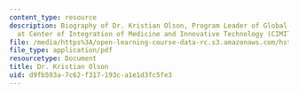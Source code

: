 ```yaml
---
content_type: resource
description: Biography of Dr. Kristian Olson, Program Leader of Global Health Initiative
  at Center of Integration of Medicine and Innovative Technology (CIMIT).
file: /media/https%3A/open-learning-course-data-rc.s3.amazonaws.com/hst-939-designing-and-sustaining-technology-innovation-for-global-health-practice-spring-2008/d9fb593a7c62f317193ca1e1d3fc5fe3_kristian_bio.pdf
file_type: application/pdf
resourcetype: Document
title: Dr. Kristian Olson
uid: d9fb593a-7c62-f317-193c-a1e1d3fc5fe3
---
```

